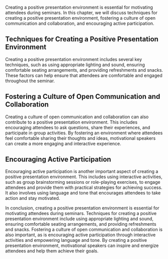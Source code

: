 
Creating a positive presentation environment is essential for motivating attendees during seminars. In this chapter, we will discuss techniques for creating a positive presentation environment, fostering a culture of open communication and collaboration, and encouraging active participation.

Techniques for Creating a Positive Presentation Environment
-----------------------------------------------------------

Creating a positive presentation environment includes several key techniques, such as using appropriate lighting and sound, ensuring comfortable seating arrangements, and providing refreshments and snacks. These factors can help ensure that attendees are comfortable and engaged throughout the seminar.

Fostering a Culture of Open Communication and Collaboration
-----------------------------------------------------------

Creating a culture of open communication and collaboration can also contribute to a positive presentation environment. This includes encouraging attendees to ask questions, share their experiences, and participate in group activities. By fostering an environment where attendees feel comfortable sharing their thoughts and ideas, motivational speakers can create a more engaging and interactive experience.

Encouraging Active Participation
--------------------------------

Encouraging active participation is another important aspect of creating a positive presentation environment. This includes using interactive activities, such as group brainstorming sessions or role-playing exercises, to engage attendees and provide them with practical strategies for achieving success. It also involves using language and tone that encourages attendees to take action and stay motivated.

In conclusion, creating a positive presentation environment is essential for motivating attendees during seminars. Techniques for creating a positive presentation environment include using appropriate lighting and sound, ensuring comfortable seating arrangements, and providing refreshments and snacks. Fostering a culture of open communication and collaboration is also important, as is encouraging active participation through interactive activities and empowering language and tone. By creating a positive presentation environment, motivational speakers can inspire and energize attendees and help them achieve their goals.


